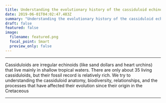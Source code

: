 ```yaml
---
title: Understanding the evolutionary history of the cassiduloid echinoids
date: 2019-06-01T04:02:47.483Z
summary: "Understanding the evolutionary history of the cassiduloid echinoids."
draft: false
featured: false
image:
  filename: featured.png
  focal_point: Smart
  preview_only: false
---
```

---
Cassiduloids are irregular echinoids (like sand dollars and heart urchins) that live mainly in shallow tropical waters. There are only about 35 living cassiduloids, but their fossil record is relatively rich. We try to understanding the cassiduloid anatomy, biodiversity, relationships, and the processes that have affected their evolution since their origin in the Cretaceous

---
